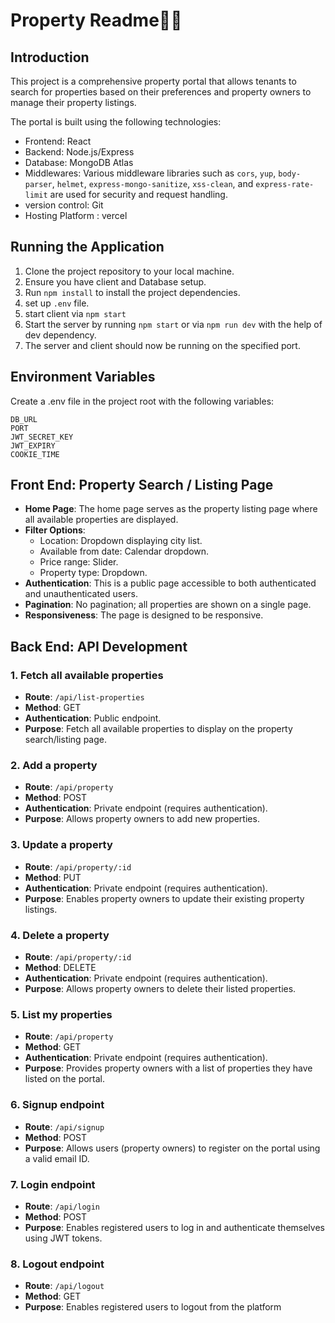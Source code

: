# Property Readme👨‍💻

## Introduction

This project is a comprehensive property portal that allows tenants to search for properties based on their preferences and property owners to manage their property listings.

The portal is built using the following technologies:

- Frontend: React
- Backend: Node.js/Express
- Database: MongoDB Atlas
- Middlewares: Various middleware libraries such as `cors`, `yup`, `body-parser`, `helmet`, `express-mongo-sanitize`, `xss-clean`, and `express-rate-limit` are used for security and request handling.
- version control: Git
- Hosting Platform : vercel

## Running the Application

1. Clone the project repository to your local machine.
2. Ensure you have client and Database setup.
3. Run `npm install` to install the project dependencies.
4. set up `.env` file.
5. start client via `npm start`
6. Start the server by running `npm start` or via `npm run dev` with the help of dev dependency.
7. The server and client should now be running on the specified port.

## Environment Variables

Create a .env file in the project root with the following variables:

```
DB_URL
PORT
JWT_SECRET_KEY
JWT_EXPIRY
COOKIE_TIME
```

## Front End: Property Search / Listing Page

- **Home Page**: The home page serves as the property listing page where all available properties are displayed.
- **Filter Options**:
  - Location: Dropdown displaying city list.
  - Available from date: Calendar dropdown.
  - Price range: Slider.
  - Property type: Dropdown.
- **Authentication**: This is a public page accessible to both authenticated and unauthenticated users.
- **Pagination**: No pagination; all properties are shown on a single page.
- **Responsiveness**: The page is designed to be responsive.

## Back End: API Development

### 1. Fetch all available properties

- **Route**: `/api/list-properties`
- **Method**: GET
- **Authentication**: Public endpoint.
- **Purpose**: Fetch all available properties to display on the property search/listing page.

### 2. Add a property

- **Route**: `/api/property`
- **Method**: POST
- **Authentication**: Private endpoint (requires authentication).
- **Purpose**: Allows property owners to add new properties.

### 3. Update a property

- **Route**: `/api/property/:id`
- **Method**: PUT
- **Authentication**: Private endpoint (requires authentication).
- **Purpose**: Enables property owners to update their existing property listings.

### 4. Delete a property

- **Route**: `/api/property/:id`
- **Method**: DELETE
- **Authentication**: Private endpoint (requires authentication).
- **Purpose**: Allows property owners to delete their listed properties.

### 5. List my properties

- **Route**: `/api/property`
- **Method**: GET
- **Authentication**: Private endpoint (requires authentication).
- **Purpose**: Provides property owners with a list of properties they have listed on the portal.

### 6. Signup endpoint

- **Route**: `/api/signup`
- **Method**: POST
- **Purpose**: Allows users (property owners) to register on the portal using a valid email ID.

### 7. Login endpoint

- **Route**: `/api/login`
- **Method**: POST
- **Purpose**: Enables registered users to log in and authenticate themselves using JWT tokens.

### 8. Logout endpoint

- **Route**: `/api/logout`
- **Method**: GET
- **Purpose**: Enables registered users to logout from the platform
